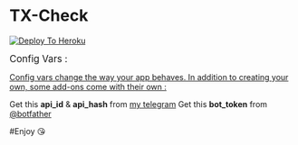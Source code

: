 # TX-Check



<a href="https://heroku.com/deploy">
  <img src="https://www.herokucdn.com/deploy/button.svg" alt="Deploy To Heroku">
</a>


<big>Config Vars :</big>

<ins>Config vars change the way your app behaves. In addition to creating your own, some add-ons come with their own :</ins>

Get this <b>api_id</b> & <b>api_hash</b> from <a href="https://my.telegram.org"> my telegram</a>
Get this <b>bot_token</b> from <a href="https://t.me/botfather"> @botfather</a> 


#Enjoy 😘 
